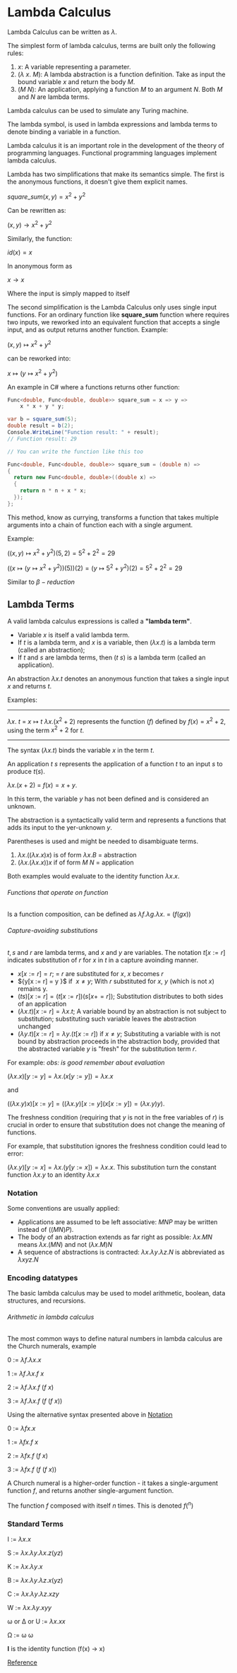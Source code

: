 # Lambda Calculus

Lambda Calculus can be written as $\lambda$.

The simplest form of lambda calculus, terms are built only the following rules:

1. ${x:}$ A variable representing a parameter.
2. ${(\lambda \ x. \ M):}$ A lambda abstraction is a function definition. Take as input the bound variable ${x}$ and return the body ${M}$.
3. ${(M \ N):}$ An application, applying a function $M$ to an argument $N$. Both $M$ and $N$ are lambda terms.

Lambda calculus can be used to simulate any Turing machine.

The lambda symbol, is used in lambda expressions and lambda terms to denote binding a variable in a function.

Lambda calculus it is an important role in the development of the theory of programming languages. Functional programming languages implement lambda calculus.

Lambda has two simplifications that make its semantics simple. The first is the anonymous functions, it doesn't give them explicit names.

${{square\_sum}(x,y) = x^2 + y^2}$

Can be rewritten as:

${(x,y) \to x^2 + y^2}$

Similarly, the function:

${id(x) = x}$

In anonymous form as

${x \to x}$

Where the input is simply mapped to itself

The second simplification is the Lambda Calculus only uses single input functions. For an ordinary function like **square_sum** function where requires two inputs, we reworked into an equivalent function that accepts a single input, and as output returns another function. Example:

${(x,y) \mapsto x^2 + y^2}$

can be reworked into:

${x \mapsto (y \mapsto x^2 + y^2)}$

An example in C# where a functions returns other function:

```csharp
Func<double, Func<double, double>> square_sum = x => y =>
    x * x + y * y;

var b = square_sum(5);
double result = b(2);
Console.WriteLine("Function result: " + result);
// Function result: 29

// You can write the function like this too

Func<double, Func<double, double>> square_sum = (double n) =>
{
  return new Func<double, double>((double x) =>
  {
	return n * n + x * x;
  });
};
```

This method, know as currying, transforms a function that takes multiple arguments into a chain of function each with a single argument.

Example:

${((x,y) \mapsto x^2 + y^2)(5,2) = 5^2 + 2^2 = 29}$

${((x \mapsto (y \mapsto x^2 + y^2))(5))(2) = (y \mapsto 5^2 + y^2)(2) = 5^2 + 2^2 = 29}$

Similar to ${\beta- reduction}$

## Lambda Terms

A valid lambda calculus expressions is called a **"lambda term"**.

- Variable ${x}$ is itself a valid lambda term.
- If ${t}$ is a lambda term, and ${x}$ is a variable, then ${(\lambda x. t)}$ is a lambda term (called an abstraction);
- If ${t}$ and ${s}$ are lambda terms, then ${(t \ s)}$ is a lambda term (called an application).

An abstraction ${\lambda x. t}$ denotes an anonymous function that takes a single input $x$ and returns $t$.

Examples:

-------
${\lambda x . \ t}$ = ${x \mapsto t}$
${\lambda x . (x^2 + 2)}$ represents the function (${f}$) defined by ${f(x) = x^2 + 2}$, using the term ${x^2 + 2}$ for ${t}$.

---

The syntax ${(\lambda x . t)}$ binds the variable $x$ in the term $t$.

An application ${t \ s}$ represents the application of a function $t$ to an input $s$ to produce ${t(s)}$.

${\lambda x. (x + 2)}$ = ${f(x) = x + y}$.

In this term, the variable $y$ has not been defined and is considered an unknown.

The abstraction is a syntactically valid term and represents a functions that adds its input to the yer-unknown $y$.

Parentheses is used and might be needed to disambiguate terms.

1. ${\lambda x . ((\lambda x . x)x)}$ is of form ${\lambda x . B}$ = abstraction
2. ${(\lambda x . (\lambda x . x))x}$ if of form $M \ N$ = application

Both examples would evaluate to the identity function ${\lambda x . x}$.

###### Functions that operate on function

Is a function composition, can be defined as ${\lambda f. \lambda g. \lambda x.}$ = ${(f(gx))}$


###### Capture-avoiding substitutions

$t, s$ and $r$ are lambda terms, and $x$ and $y$ are variables. The notation ${t[x := r]}$ indicates substitution of $r$ for $x$ in $t$ in a capture avoinding manner. 

- ${x[x := r] = r}$; = $r$ are substituted for $x$, $x$ becomes $r$
- ${y[x := r] = y \}$ if ${\ x \neq y}$; With $r$ substituted for $x$, $y$  (which is not $x$) remains y.
- ${(ts)[x := r] = (t[x := r])(s[x += r])}$; Substitution distributes to both sides of an application
- ${(\lambda x .t)[x := r] = \lambda x .t}$; A variable bound by an abstraction is not subject to substitution; substituting such variable leaves the abstraction unchanged
- ${(\lambda y .t)[x := r] = \lambda y.(t[x := r])}$ if ${x \neq y}$; Substituting a variable with is not bound by abstraction proceeds in the abstraction body, provided that the abstracted variable $y$ is "fresh" for the substitution term $r$.

For example:
*obs: is good remember about evaluation* 

${(\lambda x.x)[y := y] = \lambda x.(x [y := y]) = \lambda x.x}$ 

and

${((\lambda x.y) x)[x := y] = ((\lambda x.y)[x := y](x[x := y]) = (\lambda x.y)y)}$.

The freshness condition (requiring that $y$ is not in the free variables of $r$) is crucial in order to ensure that substitution does not change the meaning of functions.

For example, that substitution ignores the freshness condition could lead to error:

${(\lambda x.y)[y := x] = \lambda x.(y[y := x]) = \lambda x.x}$. This substitution turn the constant function ${\lambda x.y}$ to an identity ${\lambda x.x}$ 

### Notation

Some conventions are usually applied:

- Applications are assumed to be left associative: ${M N P}$ may be written instead of ${((M N ) P)}$.
- The body of an abstraction extends as far right as possible: ${\lambda x. M N}$ means ${\lambda x. (M N)}$ and not ${(\lambda x. M) N}$
- A sequence of abstractions is contracted: ${\lambda x. \lambda y. \lambda z. N}$ is abbreviated as ${\lambda xyz. N}$

### Encoding datatypes

The basic lambda calculus may be used to model arithmetic, boolean, data structures, and recursions.

###### Arithmetic in lambda calculus

The most common ways to define natural numbers in lambda calculus are the Church numerals, example

0 := ${\lambda f. \lambda x. x}$

1 := ${\lambda f. \lambda x. f \ x}$

2 := ${\lambda f. \lambda x. f \ (f \ x)}$

3 := ${\lambda f. \lambda x. f \ (f \ (f \ x))}$

Using the alternative syntax presented above in [Notation](#notation)

0 := ${\lambda f x. x}$

1 := ${\lambda fx. f \ x}$

2 := ${\lambda fx. f \ (f \ x)}$

3 := ${\lambda fx. f \ (f \ (f \ x))}$

A Church numeral is a higher-order function - it takes a single-argument function $f$, and returns another single-argument function.

The function $f$ composed with itself $n$ times. This is denoted ${f(^n)}$

### Standard Terms

I   := ${\lambda x.x}$

S  := ${\lambda x. \lambda y. \lambda x. z (y z)}$

K  := ${\lambda x. \lambda y. x}$

B  := ${\lambda x. \lambda y. \lambda z.x (y z)}$

C  := ${\lambda x. \lambda y. \lambda z. x z y}$

W := ${\lambda x. \lambda y. x y y}$

ω or Δ or U := ${\lambda x. x x}$

Ω := ω ω

**I** is the identity function (f(x) -> x)

[Reference](https://en.m.wikipedia.org/wiki/Lambda_calculus)